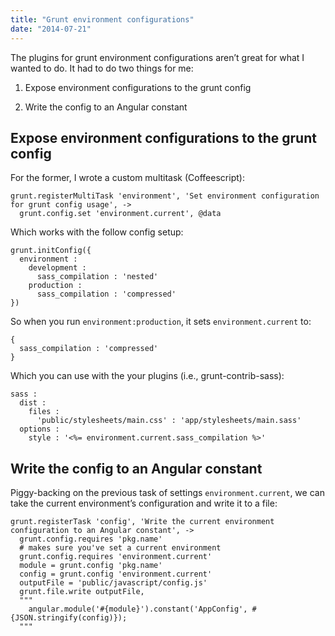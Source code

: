 ```yaml
---
title: "Grunt environment configurations"
date: "2014-07-21"
---
```


The plugins for grunt environment configurations aren’t great for what I wanted to do. It had to do two things for me:

1. Expose environment configurations to the grunt config
    
2. Write the config to an Angular constant
    

## Expose environment configurations to the grunt config

For the former, I wrote a custom multitask (Coffeescript):

```
grunt.registerMultiTask 'environment', 'Set environment configuration for grunt config usage', ->
  grunt.config.set 'environment.current', @data

```

Which works with the follow config setup:

```
grunt.initConfig({
  environment :
    development :
      sass_compilation : 'nested'
    production :
      sass_compilation : 'compressed'
})

```

So when you run `environment:production`, it sets `environment.current` to:

```
{
  sass_compilation : 'compressed'
}

```

Which you can use with the your plugins (i.e., grunt-contrib-sass):

```
sass :
  dist :
    files :
      'public/stylesheets/main.css' : 'app/stylesheets/main.sass'
  options :
    style : '<%= environment.current.sass_compilation %>'

```

## Write the config to an Angular constant

Piggy-backing on the previous task of settings `environment.current`, we can take the current environment’s configuration and write it to a file:

```
grunt.registerTask 'config', 'Write the current environment configuration to an Angular constant', ->
  grunt.config.requires 'pkg.name'
  # makes sure you've set a current environment
  grunt.config.requires 'environment.current'
  module = grunt.config 'pkg.name'
  config = grunt.config 'environment.current'
  outputFile = 'public/javascript/config.js'
  grunt.file.write outputFile,
  """
    angular.module('#{module}').constant('AppConfig', #{JSON.stringify(config)});
  """

```
